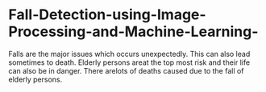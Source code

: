 # Fall-Detection-using-Image-Processing-and-Machine-Learning-

Falls are the major issues which occurs unexpectedly. This can also lead sometimes to death. Elderly persons areat the top most risk and their life can also be in danger. There arelots of deaths caused due to the fall of elderly persons.
